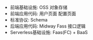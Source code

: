 
- 前端基础设施: OSS 对象存储
- 前端应用代码: 用户页面 配置页面
- 标准协议: Schema
- 后端应用代码: Midway Fass 接口逻辑
- Serverless基础设施: Faas(FC) + BaaS

